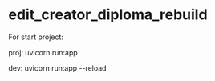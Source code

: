 # edit_creator_diploma_rebuild
For start project:

proj:
uvicorn run:app

dev:
uvicorn run:app --reload